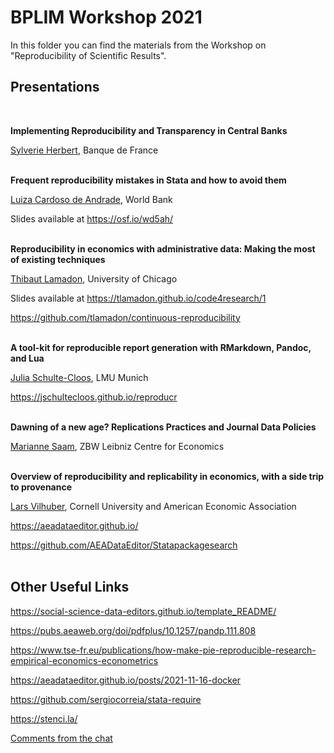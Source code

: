 # BPLIM Workshop 2021

In this folder you can find the materials from the Workshop on "Reproducibility of Scientific Results".


## Presentations

<br/>

**Implementing Reproducibility and Transparency in Central Banks**

[Sylverie Herbert](https://sylverieherbert.github.io/), Banque de France<br/><br/>

**Frequent reproducibility mistakes in Stata and how to avoid them**

[Luiza Cardoso de Andrade](https://luizaandrade.github.io/), World Bank

Slides available at https://osf.io/wd5ah/<br/><br/>

**Reproducibility in economics with administrative data: Making the most of existing techniques**

[Thibaut Lamadon](https://www.lamadon.com/), University of Chicago

Slides available at https://tlamadon.github.io/code4research/1

https://github.com/tlamadon/continuous-reproducibility<br/><br/>

**A tool-kit for reproducible report generation with RMarkdown, Pandoc, and Lua** 

[Julia Schulte-Cloos](https://jschultecloos.github.io/), LMU Munich

https://jschultecloos.github.io/reproducr<br/><br/>

**Dawning of a new age? Replications Practices and Journal Data Policies**

[Marianne Saam](https://www.zbw.eu/en/marianne-saam), ZBW Leibniz Centre for Economics<br/><br/>

**Overview of reproducibility and replicability in economics, with a side trip to provenance**

[Lars Vilhuber](https://www.vilhuber.com/lars/), Cornell University and American Economic Association

https://aeadataeditor.github.io/

https://github.com/AEADataEditor/Statapackagesearch<br/><br/>


## Other Useful Links


https://social-science-data-editors.github.io/template_README/

https://pubs.aeaweb.org/doi/pdfplus/10.1257/pandp.111.808

https://www.tse-fr.eu/publications/how-make-pie-reproducible-research-empirical-economics-econometrics

https://aeadataeditor.github.io/posts/2021-11-16-docker

https://github.com/sergiocorreia/stata-require

https://stenci.la/

[Comments from the chat](https://docs.google.com/document/d/1hugEO5BZqkKADt_ZnXqXgQ_89H1vzbQV6H9o129huSo/edit?usp=sharing)



